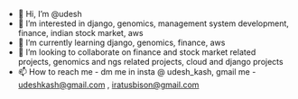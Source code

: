 - 👋 Hi, I’m @udesh
- 👀 I’m interested in django, genomics, management system development, finance, indian stock market, aws
- 🌱 I’m currently learning django, genomics, finance, aws
- 💞️ I’m looking to collaborate on finance and stock market related projects, genomics and ngs related projects, cloud and django projects
- 📫 How to reach me - dm me in insta @ udesh_kash, gmail me - udeshkash@gmail.com , iratusbison@gmail.com

<!---
iratusbison/iratusbison is a ✨ special ✨ repository because its `README.md` (this file) appears on your GitHub profile.
You can click the Preview link to take a look at your changes.
--->
